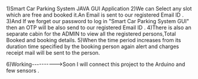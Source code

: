 1)Smart Car Parking System JAVA GUI Application 
2)We can Select any slot which are free and booked it.An Email is sent to our registered Email ID .
3)And If we forget our password to log in "Smart Car Parking System GUI" then an OTP will be also send to our registered Email ID .
4)There is also an separate cabin for the ADMIN to view all the registered persons,Total Booked and booking details.
5)When the time period increases from its duration time specified by the booking person again alert and charges receipt mail will be sent to the person.

6)Working---------->Soon I will connect this project to the Arduino and few sensors .

